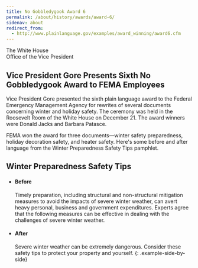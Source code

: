 ```yaml
---
title: No Gobbledygook Award 6
permalink: /about/history/awards/award-6/
sidenav: about
redirect_from:
  - http://www.plainlanguage.gov/examples/award_winning/award6.cfm
---
```


The White House  
Office of the Vice President

## Vice President Gore Presents Sixth No Gobbledygook Award to FEMA Employees

Vice President Gore presented the sixth plain language award to the Federal Emergency Management Agency for rewrites of several documents concerning winter and holiday safety. The ceremony was held in the Roosevelt Room of the White House on December 21. The award winners were Donald Jacks and Barbara Patasce.

FEMA won the award for three documents—winter safety preparedness, holiday decoration safety, and heater safety. Here's some before and after language from the Winter Preparedness Safety Tips pamphlet.

## Winter Preparedness Safety Tips

* #### Before

  Timely preparation, including structural and non-structural mitigation measures to avoid the impacts of severe winter weather, can avert heavy personal, business and government expenditures. Experts agree that the following measures can be effective in dealing with the challenges of severe winter weather.

* #### After

  Severe winter weather can be extremely dangerous. Consider these safety tips to protect your property and yourself.
{: .example-side-by-side}
